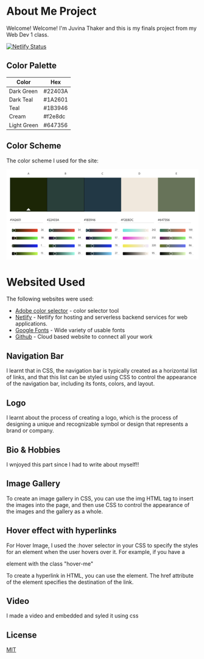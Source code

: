 # About Me Project

Welcome! Welcome! I'm Juvina Thaker and this is my finals project from my Web Dev 1 class. 

[![Netlify Status](https://api.netlify.com/api/v1/badges/39ea8934-bbf3-4587-9c20-a257fb94410e/deploy-status)](https://app.netlify.com/sites/about-me-juvithaker/deploys)

## Color Palette

| Color             | Hex                                                                |
| ----------------- | ------------------------------------------------------------------ |
| Dark Green | #22403A|
| Dark Teal | #1A2601 |
| Teal |#1B3946|
| Cream| #f2e8dc |
| Light Green | #647356 |


## Color Scheme 
 The color scheme I used for the site:

![Color Palette](img/colorpalette.png)


# Websited Used
The following websites were used:
* [Adobe color selector](http://color.adobe.com/) - color selector tool
* [Netlify](https://Netlify.com) - Netlify for hosting and serverless backend services for web applications.
* [Google Fonts](fonts.Google.com) - Wide variety of usable fonts
* [Github](https://github.com) - Cloud based website to connect all your work



## Navigation Bar

I learnt that in CSS, the navigation bar is typically created as a horizontal list of links, and that this list can be styled using CSS to control the appearance of the navigation bar, including its fonts, colors, and layout. 

## Logo

I learnt about the process of creating a logo, which is the process of designing a unique and recognizable symbol or design that represents a brand or company.

## Bio & Hobbies

I wnjoyed this part since I had to write about myself!!

## Image Gallery

To create an image gallery in CSS, you can use the img HTML tag to insert the images into the page, and then use CSS to control the appearance of the images and the gallery as a whole. 

## Hover effect with hyperlinks

For Hover Image, I used the :hover selector in your CSS to specify the styles for an element when the user hovers over it. For example, if you have a <div> element with the class "hover-me"

To create a hyperlink in HTML, you can use the <a> element. The href attribute of the <a> element specifies the destination of the link. 

## Video

I made a video and embedded and syled it using css





## License

[MIT](https://choosealicense.com/licenses/mit/)